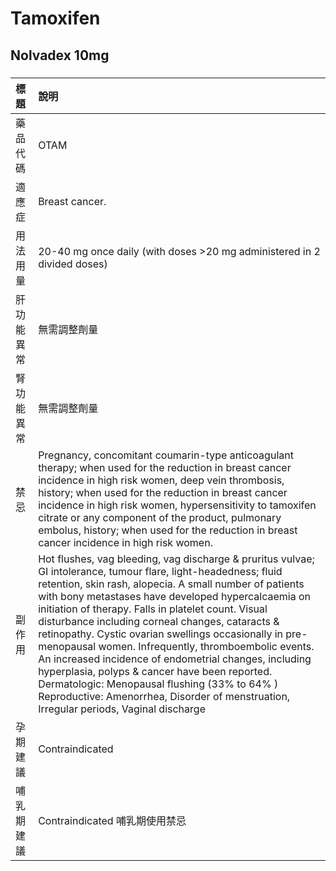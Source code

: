 # Tamoxifen

## Nolvadex 10mg

##### 

| 標題       | 說明                                                                                                                                                                                                                                                                                                                                                                                                                                                                                                                                                                                                                                                                                                             |
|:-----------|:-----------------------------------------------------------------------------------------------------------------------------------------------------------------------------------------------------------------------------------------------------------------------------------------------------------------------------------------------------------------------------------------------------------------------------------------------------------------------------------------------------------------------------------------------------------------------------------------------------------------------------------------------------------------------------------------------------------------|
| 藥品代碼   | OTAM                                                                                                                                                                                                                                                                                                                                                                                                                                                                                                                                                                                                                                                                                                             |
| 適應症     | Breast cancer.                                                                                                                                                                                                                                                                                                                                                                                                                                                                                                                                                                                                                                                                                                   |
| 用法用量   | 20-40 mg once daily (with doses >20 mg administered in 2 divided doses)                                                                                                                                                                                                                                                                                                                                                                                                                                                                                                                                                                                                                                          |
| 肝功能異常 | 無需調整劑量                                                                                                                                                                                                                                                                                                                                                                                                                                                                                                                                                                                                                                                                                                     |
| 腎功能異常 | 無需調整劑量                                                                                                                                                                                                                                                                                                                                                                                                                                                                                                                                                                                                                                                                                                     |
| 禁忌       | Pregnancy, concomitant coumarin-type anticoagulant therapy; when used for the reduction in breast cancer incidence in high risk women, deep vein thrombosis, history; when used for the reduction in breast cancer incidence in high risk women, hypersensitivity to tamoxifen citrate or any component of the product, pulmonary embolus, history; when used for the reduction in breast cancer incidence in high risk women.                                                                                                                                                                                                                                                                                   |
| 副作用     | Hot flushes, vag bleeding, vag discharge & pruritus vulvae; GI intolerance, tumour flare, light-headedness; fluid retention, skin rash, alopecia. A small number of patients with bony metastases have developed hypercalcaemia on initiation of therapy. Falls in platelet count. Visual disturbance including corneal changes, cataracts & retinopathy. Cystic ovarian swellings occasionally in pre-menopausal women. Infrequently, thromboembolic events. An increased incidence of endometrial changes, including hyperplasia, polyps & cancer have been reported. Dermatologic: Menopausal flushing (33% to 64% ) Reproductive: Amenorrhea, Disorder of menstruation, Irregular periods, Vaginal discharge |
| 孕期建議   | Contraindicated                                                                                                                                                                                                                                                                                                                                                                                                                                                                                                                                                                                                                                                                                                  |
| 哺乳期建議 | Contraindicated 哺乳期使用禁忌                                                                                                                                                                                                                                                                                                                                                                                                                                                                                                                                                                                                                                                                                   |

